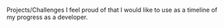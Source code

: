 
Projects/Challenges I feel proud of that I would like to use as a timeline of my progress as a developer.
